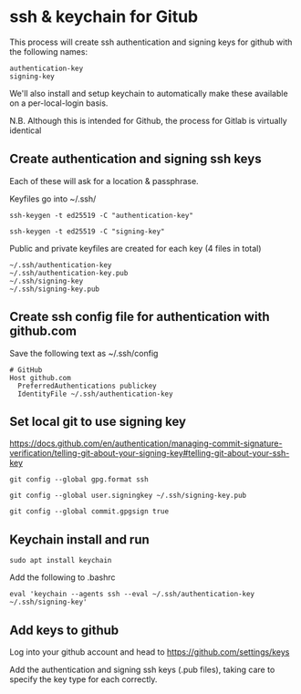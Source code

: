 # ssh & keychain for Gitub

This process will create ssh authentication and signing keys for github with the following names:

	authentication-key
	signing-key

We'll also install and setup keychain to automatically make these available on a per-local-login basis.

N.B. Although this is intended for Github, the process for Gitlab is virtually identical

## Create authentication and signing ssh keys
Each of these will ask for a location & passphrase.

Keyfiles go into ~/.ssh/

	ssh-keygen -t ed25519 -C "authentication-key"

	ssh-keygen -t ed25519 -C "signing-key"

Public and private keyfiles are created for each key (4 files in total)

	~/.ssh/authentication-key
	~/.ssh/authentication-key.pub
	~/.ssh/signing-key
	~/.ssh/signing-key.pub

## Create ssh config file for authentication with github.com
Save the following text as ~/.ssh/config

	# GitHub
	Host github.com
	  PreferredAuthentications publickey
	  IdentityFile ~/.ssh/authentication-key




## Set local git to use signing key
https://docs.github.com/en/authentication/managing-commit-signature-verification/telling-git-about-your-signing-key#telling-git-about-your-ssh-key


	git config --global gpg.format ssh

	git config --global user.signingkey ~/.ssh/signing-key.pub

	git config --global commit.gpgsign true



## Keychain install and run

	sudo apt install keychain

Add the following to .bashrc

	eval 'keychain --agents ssh --eval ~/.ssh/authentication-key ~/.ssh/signing-key'



## Add keys to github

Log into your github account and head to https://github.com/settings/keys

Add the authentication and signing ssh keys (.pub files), taking care to specify the key type for each correctly.




